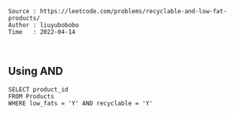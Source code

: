 ```
Source : https://leetcode.com/problems/recyclable-and-low-fat-products/
Author : liuyubobobo
Time   : 2022-04-14
```

<br/>

## Using AND

```MySQL
SELECT product_id
FROM Products
WHERE low_fats = 'Y' AND recyclable = 'Y'
```